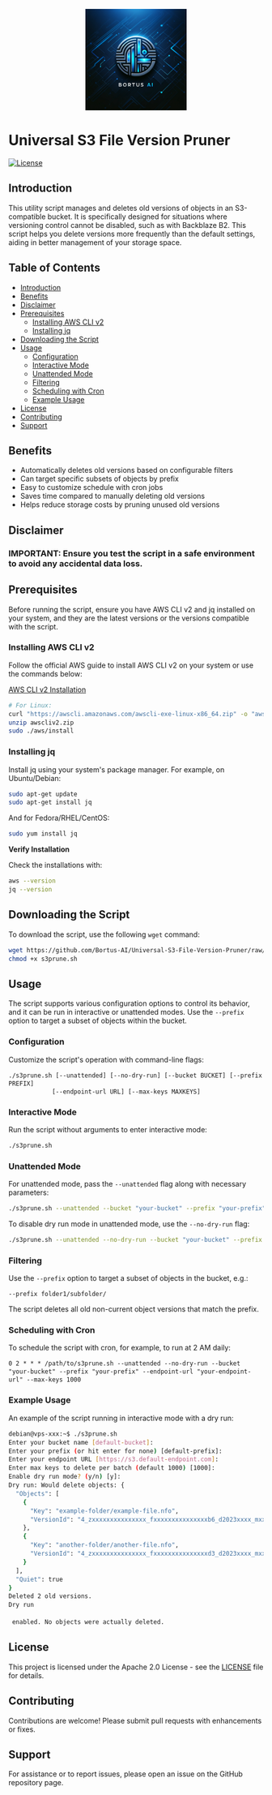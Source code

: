 <p align="center">
    <img src="./public/logo.png" alt="Bortus AI logo" width="200px">
</p>

# Universal S3 File Version Pruner 

[![License](https://img.shields.io/github/license/navyfighter12/S3Prune-UniversalFileVersionTool?label=license&style=flat-square)](LICENSE)

## Introduction

This utility script manages and deletes old versions of objects in an S3-compatible bucket. It is specifically designed for situations where versioning control cannot be disabled, such as with Backblaze B2. This script helps you delete versions more frequently than the default settings, aiding in better management of your storage space.

## Table of Contents

- [Introduction](#introduction)
- [Benefits](#benefits)
- [Disclaimer](#disclaimer)
- [Prerequisites](#prerequisites)
  - [Installing AWS CLI v2](#installing-aws-cli-v2)
  - [Installing jq](#installing-jq)
- [Downloading the Script](#downloading-the-script)
- [Usage](#usage)
  - [Configuration](#configuration)
  - [Interactive Mode](#interactive-mode)
  - [Unattended Mode](#unattended-mode)
  - [Filtering](#filtering)
  - [Scheduling with Cron](#scheduling-with-cron)
  - [Example Usage](#example-usage)
- [License](#license)
- [Contributing](#contributing)
- [Support](#support)

## Benefits

- Automatically deletes old versions based on configurable filters
- Can target specific subsets of objects by prefix  
- Easy to customize schedule with cron jobs
- Saves time compared to manually deleting old versions
- Helps reduce storage costs by pruning unused old versions

## **Disclaimer**

### **IMPORTANT: Ensure you test the script in a safe environment to avoid any accidental data loss.**

## Prerequisites

Before running the script, ensure you have AWS CLI v2 and jq installed on your system, and they are the latest versions or the versions compatible with the script.

### Installing AWS CLI v2

Follow the official AWS guide to install AWS CLI v2 on your system or use the commands below:

[AWS CLI v2 Installation](https://docs.aws.amazon.com/cli/latest/userguide/install-cliv2.html)

```sh
# For Linux:
curl "https://awscli.amazonaws.com/awscli-exe-linux-x86_64.zip" -o "awscliv2.zip"
unzip awscliv2.zip
sudo ./aws/install
```

### Installing jq

Install jq using your system's package manager. For example, on Ubuntu/Debian:

```sh
sudo apt-get update
sudo apt-get install jq
```

And for Fedora/RHEL/CentOS:

```sh
sudo yum install jq
```

**Verify Installation**

Check the installations with:

```sh
aws --version
jq --version
```

## Downloading the Script

To download the script, use the following `wget` command:

```sh
wget https://github.com/Bortus-AI/Universal-S3-File-Version-Pruner/raw/main/s3prune.sh
chmod +x s3prune.sh
```

## Usage

The script supports various configuration options to control its behavior, and it can be run in interactive or unattended modes. Use the `--prefix` option to target a subset of objects within the bucket.

### Configuration

Customize the script's operation with command-line flags:

```
./s3prune.sh [--unattended] [--no-dry-run] [--bucket BUCKET] [--prefix PREFIX]
            [--endpoint-url URL] [--max-keys MAXKEYS] 
```

### Interactive Mode

Run the script without arguments to enter interactive mode:

```sh
./s3prune.sh
```

### Unattended Mode

For unattended mode, pass the `--unattended` flag along with necessary parameters:

```sh
./s3prune.sh --unattended --bucket "your-bucket" --prefix "your-prefix" --endpoint-url "your-endpoint-url" --max-keys 1000
```

To disable dry run mode in unattended mode, use the `--no-dry-run` flag:

```sh
./s3prune.sh --unattended --no-dry-run --bucket "your-bucket" --prefix "your-prefix" --endpoint-url "your-endpoint-url" --max-keys 1000
```

### Filtering

Use the `--prefix` option to target a subset of objects in the bucket, e.g.:

```
--prefix folder1/subfolder/
```

The script deletes all old non-current object versions that match the prefix.

### Scheduling with Cron

To schedule the script with cron, for example, to run at 2 AM daily:

```cron
0 2 * * * /path/to/s3prune.sh --unattended --no-dry-run --bucket "your-bucket" --prefix "your-prefix" --endpoint-url "your-endpoint-url" --max-keys 1000
```

### Example Usage

An example of the script running in interactive mode with a dry run:

```sh
debian@vps-xxx:~$ ./s3prune.sh 
Enter your bucket name [default-bucket]: 
Enter your prefix (or hit enter for none) [default-prefix]: 
Enter your endpoint URL [https://s3.default-endpoint.com]: 
Enter max keys to delete per batch (default 1000) [1000]: 
Enable dry run mode? (y/n) [y]: 
Dry run: Would delete objects: {
  "Objects": [
    {
      "Key": "example-folder/example-file.nfo",
      "VersionId": "4_zxxxxxxxxxxxxxxx_fxxxxxxxxxxxxxxxb6_d2023xxxx_mxxxxxx_c005_vxxxxxxx_txxxx_u0xxxxxxxxxxx"
    },
    {
      "Key": "another-folder/another-file.nfo",
      "VersionId": "4_zxxxxxxxxxxxxxxx_fxxxxxxxxxxxxxxxd3_d2023xxxx_mxxxxxx_c005_vxxxxxxx_txxxx_u0xxxxxxxxxxx"
    }
  ],
  "Quiet": true
}
Deleted 2 old versions.
Dry run

 enabled. No objects were actually deleted.
```

## License

This project is licensed under the Apache 2.0 License - see the [LICENSE](LICENSE) file for details.

## Contributing

Contributions are welcome! Please submit pull requests with enhancements or fixes.

## Support

For assistance or to report issues, please open an issue on the GitHub repository page.
